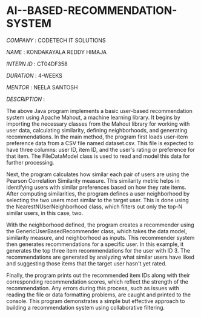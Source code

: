 # AI--BASED-RECOMMENDATION-SYSTEM 

*COMPANY* : CODETECH IT SOLUTIONS

*NAME* : KONDAKAYALA REDDY HIMAJA 

*INTERN ID* : CT04DF358

*DURATION* : 4-WEEKS

*MENTOR* : NEELA SANTOSH

*DESCRIPTION* :

The above Java program implements a basic user-based recommendation system using Apache Mahout, a machine learning library. It begins by importing the necessary classes from the Mahout library for working with user data, calculating similarity, defining neighborhoods, and generating recommendations. In the main method, the program first loads user-item preference data from a CSV file named dataset.csv. This file is expected to have three columns: user ID, item ID, and the user's rating or preference for that item. The FileDataModel class is used to read and model this data for further processing.

Next, the program calculates how similar each pair of users are using the Pearson Correlation Similarity measure. This similarity metric helps in identifying users with similar preferences based on how they rate items. After computing similarities, the program defines a user neighborhood by selecting the two users most similar to the target user. This is done using the NearestNUserNeighborhood class, which filters out only the top-N similar users, in this case, two.

With the neighborhood defined, the program creates a recommender using the GenericUserBasedRecommender class, which takes the data model, similarity measure, and neighborhood as inputs. This recommender system then generates recommendations for a specific user. In this example, it generates the top three item recommendations for the user with ID 3. The recommendations are generated by analyzing what similar users have liked and suggesting those items that the target user hasn't yet rated.

Finally, the program prints out the recommended item IDs along with their corresponding recommendation scores, which reflect the strength of the recommendation. Any errors during this process, such as issues with reading the file or data formatting problems, are caught and printed to the console. This program demonstrates a simple but effective approach to building a recommendation system using collaborative filtering.

